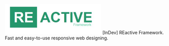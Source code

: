 <img src="https://raw.githubusercontent.com/kamdu22/re-active/InDev/logo.jpg" width="300px" />
[InDev] REactive Framework. Fast and easy-to-use responsive web designing.
